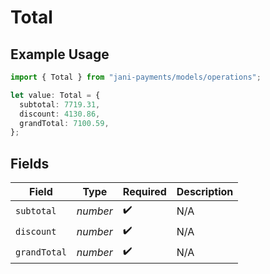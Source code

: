 # Total

## Example Usage

```typescript
import { Total } from "jani-payments/models/operations";

let value: Total = {
  subtotal: 7719.31,
  discount: 4130.86,
  grandTotal: 7100.59,
};
```

## Fields

| Field              | Type               | Required           | Description        |
| ------------------ | ------------------ | ------------------ | ------------------ |
| `subtotal`         | *number*           | :heavy_check_mark: | N/A                |
| `discount`         | *number*           | :heavy_check_mark: | N/A                |
| `grandTotal`       | *number*           | :heavy_check_mark: | N/A                |